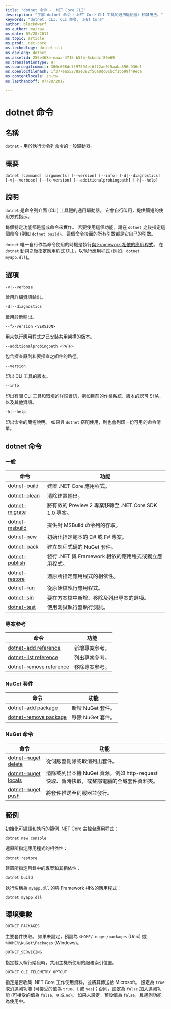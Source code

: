 ```yaml
---
title: "dotnet 命令 - .NET Core CLI"
description: "了解 dotnet 命令 (.NET Core CLI 工具的通用驅動器) 和其用法。"
keywords: "dotnet, CLI, CLI 命令, .NET Core"
author: blackdwarf
ms.author: mairaw
ms.date: 03/20/2017
ms.topic: article
ms.prod: .net-core
ms.technology: dotnet-cli
ms.devlang: dotnet
ms.assetid: 256e468e-eaaa-4715-b5fb-8cbddcf80e69
ms.translationtype: HT
ms.sourcegitcommit: 306c608dc7f97594ef6f72ae0f5aaba596c936e1
ms.openlocfilehash: 1f377ea55278ae382f56a0dc0cbcf1bb99f49eca
ms.contentlocale: zh-tw
ms.lasthandoff: 07/28/2017

---
```


# <a name="dotnet-command"></a>dotnet 命令

## <a name="name"></a>名稱

`dotnet` - 用於執行命令列命令的一般驅動器。

## <a name="synopsis"></a>概要

`dotnet [command] [arguments] [--version] [--info] [-d|--diagnostics] [-v|--verbose] [--fx-version] [--additionalprobingpath] [-h|--help]`

## <a name="description"></a>說明

`dotnet` 是命令列介面 (CLI) 工具鏈的通用驅動器。 它會自行叫用，提供簡短的使用方式指示。

每個特定功能都是當成命令來實作。 若要使用這個功能，請在 `dotnet` 之後指定這個命令 (例如 [`dotnet build`](dotnet-build.md))。 這個命令後面的所有引數都是它自己的引數。

`dotnet` 唯一自行作為命令使用的時機是執行[與 Framework 相依的應用程式](../deploying/index.md)。 在 `dotnet` 動詞之後指定應用程式 DLL，以執行應用程式 (例如，`dotnet myapp.dll`)。

## <a name="options"></a>選項

`-v|--verbose`

啟用詳細資訊輸出。

`-d|--diagnostics`

啟用診斷輸出。

`--fx-version <VERSION>`

用來執行應用程式之已安裝共用架構的版本。

`--additionalprobingpath <PATH>`

包含探查原則和要探查之組件的路徑。

`--version`

印出 CLI 工具的版本。

`--info`

印出有關 CLI 工具和環境的詳細資訊，例如目前的作業系統、版本的認可 SHA，以及其他資訊。

`-h|--help`

印出命令的簡短說明。 如果與 `dotnet` 搭配使用，則也會列印一份可用的命令清單。

## <a name="dotnet-commands"></a>dotnet 命令

### <a name="general"></a>一般

命令 | 功能
--- | ---
[dotnet-build](dotnet-build.md) | 建置 .NET Core 應用程式。
[dotnet-clean](dotnet-clean.md) | 清除建置輸出。
[dotnet-migrate](dotnet-migrate.md) | 將有效的 Preview 2 專案移轉至 .NET Core SDK 1.0 專案。
[dotnet-msbuild](dotnet-msbuild.md) | 提供對 MSBuild 命令列的存取。
[dotnet-new](dotnet-new.md) | 初始化指定範本的 C# 或 F# 專案。
[dotnet-pack](dotnet-pack.md) | 建立您程式碼的 NuGet 套件。
[dotnet-publish](dotnet-publish.md) | 發行 .NET 與 Framework 相依的應用程式或獨立應用程式。
[dotnet-restore](dotnet-restore.md) | 還原所指定應用程式的相依性。
[dotnet-run](dotnet-run.md) | 從原始檔執行應用程式。
[dotnet-sln](dotnet-sln.md) | 要在方案檔中新增、移除及列出專案的選項。
[dotnet-test](dotnet-test.md) | 使用測試執行器執行測試。

### <a name="project-references"></a>專案參考

命令 | 功能
--- | ---
[dotnet-add reference](dotnet-add-reference.md) | 新增專案參考。
[dotnet-list reference](dotnet-list-reference.md) | 列出專案參考。
[dotnet-remove reference](dotnet-remove-reference.md) | 移除專案參考。

### <a name="nuget-packages"></a>NuGet 套件

命令 | 功能
--- | ---
[dotnet-add package](dotnet-add-package.md) | 新增 NuGet 套件。
[dotnet-remove package](dotnet-remove-package.md) | 移除 NuGet 套件。

### <a name="nuget-commands"></a>NuGet 命令

命令 | 功能
--- | ---
[dotnet-nuget delete](dotnet-nuget-delete.md) | 從伺服器刪除或取消列出套件。
[dotnet-nuget locals](dotnet-nuget-locals.md) | 清除或列出本機 NuGet 資源，例如 http-request 快取、暫時快取，或整部電腦的全域套件資料夾。
[dotnet-nuget push](dotnet-nuget-push.md) | 將套件推送至伺服器並發行。

## <a name="examples"></a>範例

初始化可編譯和執行的範例 .NET Core 主控台應用程式：

`dotnet new console`

還原所指定應用程式的相依性：

`dotnet restore`

建置所指定目錄中的專案和其相依性：

`dotnet build`

執行名稱為 `myapp.dll` 的與 Framework 相依的應用程式：

`dotnet myapp.dll`

## <a name="environment-variables"></a>環境變數

`DOTNET_PACKAGES`

主要套件快取。 如果未設定，預設為 `$HOME/.nuget/packages` (Unix) 或 `%HOME%\NuGet\Packages` (Windows)。

`DOTNET_SERVICING`

指定載入執行階段時，共用主機所使用的服務索引位置。

`DOTNET_CLI_TELEMETRY_OPTOUT`

指定是否收集 .NET Core 工作使用資料，並將其傳送給 Microsoft。 設定為 `true` 取消遙測功能 (可接受的值為 `true`、`1` 或 `yes`)；否則，設定為 `false` 加入遙測功能 (可接受的值為 `false`、`0` 或 `no`)。 如果未設定，預設值為 `false`，且遙測功能為使用中。

